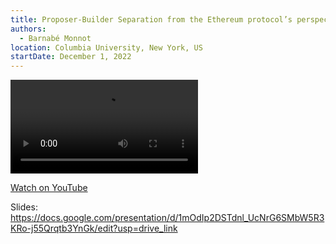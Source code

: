 ```yaml
---
title: Proposer-Builder Separation from the Ethereum protocol’s perspective
authors:
  - Barnabé Monnot
location: Columbia University, New York, US
startDate: December 1, 2022
---
```


<video src="https://youtu.be/175fuv2RJUo?t=572"></video>

[Watch on YouTube](https://youtu.be/175fuv2RJUo?t=572)

Slides: <https://docs.google.com/presentation/d/1mOdIp2DSTdnl_UcNrG6SMbW5R3KRo-j55Qrqtb3YnGk/edit?usp=drive_link>

